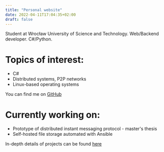 ```yaml
---
title: "Personal website"
date: 2022-04-11T17:04:35+02:00
draft: false
---
```


Student at Wrocław University of Science and Technology. Web/Backend developer. C#/Python.

# Topics of interest:
* C#
* Distributed systems, P2P networks
* Linux-based operating systems

You can find me on [GitHub](https://github.com/piotrek-k/)

# Currently working on:
* Prototype of distributed instant messaging protocol - master's thesis
* Self-hosted file storage automated with Ansible

In-depth details of projects can be found [here](./projects)

